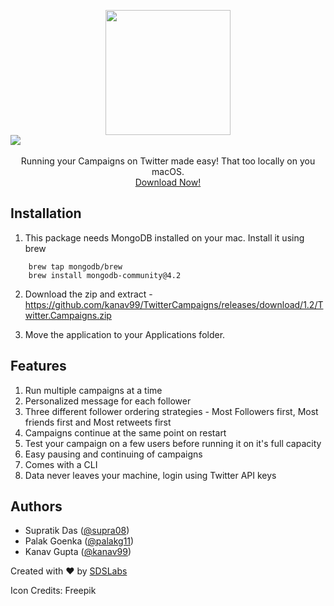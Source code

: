 
<p align="center">
  <img src="https://i.imgur.com/fS66PY2.png" height="200px">
  <img src="https://i.imgur.com/G4YUrdG.gif" style="display: block;margin: auto;"><br />
  Running your Campaigns on Twitter made easy! That too locally on you macOS.<br />
  <a href="https://github.com/kanav99/TwitterCampaigns/releases/download/1.2/Twitter.Campaigns.zip"> Download Now! </a>
</p>

## Installation

1. This package needs MongoDB installed on your mac. Install it using brew

```
    brew tap mongodb/brew
    brew install mongodb-community@4.2
```

2. Download the zip and extract - https://github.com/kanav99/TwitterCampaigns/releases/download/1.2/Twitter.Campaigns.zip

3. Move the application to your Applications folder.

## Features

1. Run multiple campaigns at a time
2. Personalized message for each follower
3. Three different follower ordering strategies - Most Followers first, Most friends first and Most retweets first
4. Campaigns continue at the same point on restart
5. Test your campaign on a few users before running it on it's full capacity
6. Easy pausing and continuing of campaigns
7. Comes with a CLI
8. Data never leaves your machine, login using Twitter API keys

## Authors

* Supratik Das ([@supra08](https://github.com/supra08))  
* Palak Goenka ([@palakg11](https://github.com/palakg11))  
* Kanav Gupta ([@kanav99](https://github.com/kanav99))

Created with :heart: by [SDSLabs](https://sdslabs.co)

Icon Credits: Freepik
